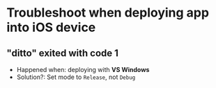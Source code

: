 # Troubleshoot when deploying app into iOS device
## "ditto" exited with code 1
- Happened when: deploying with **VS Windows**
- Solution?: Set mode to `Release`, not `Debug`
